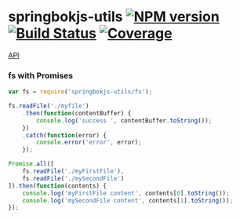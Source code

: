 # springbokjs-utils [![NPM version][npm-image]][npm-url] [![Build Status][build-status-image]][build-status-url] [![Coverage][coverage-image]][coverage-url]

[API](http://christophehurpeau.github.io/springbokjs-utils/docs/module-utils.html)

### fs with Promises

```js
var fs = require('springbokjs-utils/fs');

fs.readFile('./myfile')
    .then(function(contentBuffer) {
        console.log('success ', contentBuffer.toString());
    })
    .catch(function(error) {
        console.error('error', error);
    });

Promise.all([
    fs.readFile('./myFirstFile'),
    fs.readFile('./mySecondFile')
]).then(function(contents) {
    console.log('myFirstFile content', contents[0].toString());
    console.log('mySecondFile content', contents[1].toString());
});

```

[build-status-image]: https://drone.io/github.com/christophehurpeau/springbokjs-utils/status.png
[build-status-url]: https://drone.io/github.com/christophehurpeau/springbokjs-utils/latest
[npm-image]: https://img.shields.io/npm/v/springbokjs-utils.svg?style=flat
[npm-url]: https://npmjs.org/package/springbokjs-utils
[coverage-image]: http://img.shields.io/badge/coverage-76%-yellow.svg?style=flat
[coverage-url]: http://christophehurpeau.github.io/springbokjs-utils/docs/coverage.html

